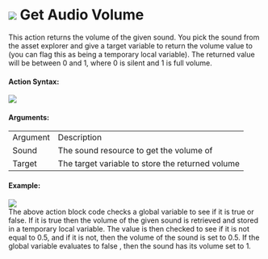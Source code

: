 #  ![](https://gms.magecorn.com/Manual/assets/Images/Scripting_Reference/Drag_And_Drop/Reference/Audio/i_Audio_Get_Audio_Volume.png) Get Audio Volume

This action returns the volume of the given sound. You pick the sound
from the asset explorer and give a target variable to return the volume
value to (you can flag this as being a temporary local variable). The
returned value will be between 0 and 1, where 0 is silent and 1 is full
volume.

#### Action Syntax:

  
![](https://gms.magecorn.com/Manual/assets/Images/Scripting_Reference/Drag_And_Drop/Reference/Audio/a_Audio_Get_Audio_Volume.png)  

#### Arguments:

|          |                                                  |
|----------|--------------------------------------------------|
| Argument | Description                                      |
| Sound    | The sound resource to get the volume of          |
| Target   | The target variable to store the returned volume |

#### Example:

  
![](https://gms.magecorn.com/Manual/assets/Images/Scripting_Reference/Drag_And_Drop/Reference/Audio/e_Audio_Get_Audio_Volume.png)  
The above action block code checks a global variable to see if it is
true or false. If it is true then the volume of the given sound is
retrieved and stored in a temporary local variable. The value is then
checked to see if it is not equal to 0.5, and if it is not, then the
volume of the sound is set to 0.5. If the global variable evaluates to
false , then the sound has its volume set to 1.
